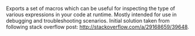 Exports a set of macros which can be useful for inspecting the type of various expressions in your code at runtime. Mostly intended for use in debugging and troubleshooting scenarios. Initial solution taken from following stack overflow post: http://stackoverflow.com/a/29168659/39648.